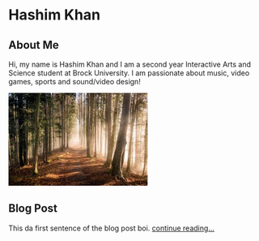 # Hashim Khan

## About Me 

Hi, my name is Hashim Khan and I am a second year Interactive Arts and Science student at Brock University. I am passionate about music, video games, sports and sound/video design!

![](images/woods.jfif)

## Blog Post

This da first sentence of the blog post boi. [continue reading...](blog)

